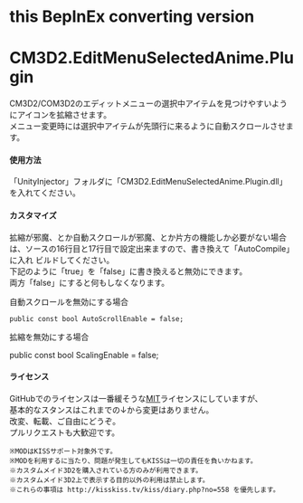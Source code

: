 # this BepInEx converting version


# CM3D2.EditMenuSelectedAnime.Plugin
CM3D2/COM3D2のエディットメニューの選択中アイテムを見つけやすいようにアイコンを拡縮させます。  
メニュー変更時には選択中アイテムが先頭行に来るように自動スクロールさせます。  

#### 使用方法
「UnityInjector」フォルダに「CM3D2.EditMenuSelectedAnime.Plugin.dll」を入れてください。  

#### カスタマイズ
拡縮が邪魔、とか自動スクロールが邪魔、とか片方の機能しか必要がない場合は、ソースの16行目と17行目で設定出来ますので、書き換えて「AutoCompile」に入れ
ビルドしてください。  
下記のように「true」を「false」に書き換えると無効にできます。  
両方「false」にすると何もしなくなります。  

自動スクロールを無効にする場合

    public const bool AutoScrollEnable = false;

拡縮を無効にする場合

public const bool ScalingEnable = false;

#### ライセンス
GitHubでのライセンスは一番緩そうな[MIT](https://github.com/Soul-chan/CM3D2.EditMenuSelectedAnime.Plugin/blob/master/LICENSE)ライセンスにしていますが、  
基本的なスタンスはこれまでの↓から変更はありません。  
改変、転載、ご自由にどうぞ。  
プルリクエストも大歓迎です。  

    ※MODはKISSサポート対象外です。
    ※MODを利用するに当たり、問題が発生してもKISSは一切の責任を負いかねます。
    ※カスタムメイド3D2を購入されている方のみが利用できます。
    ※カスタムメイド3D2上で表示する目的以外の利用は禁止します。
    ※これらの事項は http://kisskiss.tv/kiss/diary.php?no=558 を優先します。
